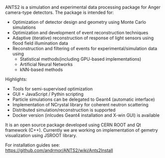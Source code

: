 ANTS2 is a simulation and experimental data processing package for Anger camera-type detectors. The package is intended for:

+ Optimization of detector design and geometry using Monte Carlo simulations
+ Optimization and development of event reconstruction techniques
+ Adaptive (iterative) reconstruction of response of light sensors using flood field illumination data
+ Reconstruction and filtering of events for experimental/simulation data using 
  * Statistical methods(including GPU-based implementations)
  * Artificial Neural Networks
  * kNN-based methods

Highlights:

+ Tools for semi-supervised optimization
+ GUI + JavaScript / Pythin scripting 
+ Particle simulations can be delegated to Geant4 (automatic interface)
+ Implementation of NCrystal library for coherent neutron scattering
+ Distributed simulation/reconstruction is supported
+ Docker version (inlcudes Geant4 installation and X-win GUI) is available

It is an open source package developed using CERN ROOT and Qt framework (C++). Currently we are working on implementation of gemetry visualization using JSROOT library.

For installation guides see:
https://github.com/andrmor/ANTS2/wiki/Ants2Install
